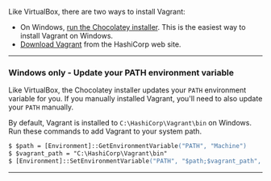 Like VirtualBox, there are two ways to install Vagrant:

* On Windows, [run the Chocolatey installer](https://chocolatey.org/packages/vagrant/). This is the easiest way to install Vagrant on Windows.
* [Download Vagrant](https://www.vagrantup.com/downloads.html) from the HashiCorp web site.

<hr>

### Windows only - Update your PATH environment variable

Like VirtualBox, the Chocolatey installer updates your `PATH` environment variable for you. If you manually installed Vagrant, you'll need to also update your `PATH` manually.

By default, Vagrant is installed to <code class="file-path">C:\HashiCorp\Vagrant\bin</code> on Windows. Run these commands to add Vagrant to your system path.

```ps
$ $path = [Environment]::GetEnvironmentVariable("PATH", "Machine")
$ $vagrant_path = "C:\HashiCorp\Vagrant\bin"
$ [Environment]::SetEnvironmentVariable("PATH", "$path;$vagrant_path", "Machine")
```

<hr>
